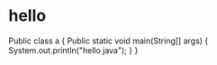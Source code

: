 # hello
Public class a
{
Public static void main(String[] args)
{
System.out.println("hello java");
}
}
